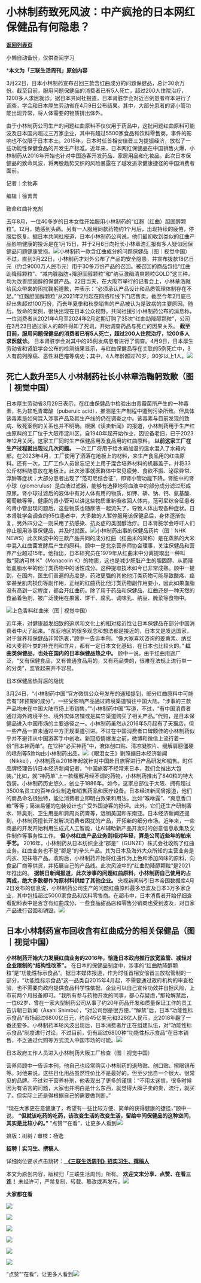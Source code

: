 # 小林制药致死风波：中产疯抢的日本网红保健品有何隐患？

[**返回列表页**](/gzh/三联生活周刊)

小懒自动备份，仅供查阅学习

***本文为「三联生活周刊」原创内容**

  

  
  

3月22日，日本小林制药宣布召回三款含红曲成分的问题保健品，总计30余万份。截至目前，服用问题保健品的消费者已有5人死亡，超过200人住院治疗，1200多人求医就诊。据日本共同社报道，日本肾脏学会对近百例患者样本进行了调查，学会和日本厚生劳动省在4月9日公布结果。其中，大部分患者的肾小管功能出现异常，将人体需要的物质排出体外。  

  

由于小林制药公司生产的问题红曲原料不仅仅用于药品中，这批问题红曲原料可能波及日本国内超过三万家企业，其中有超过5500家食品和饮料零售商。事件的影响也不仅限于日本本土。2015年，日本时任首相安倍晋三为提振经济，放松了一些功能性保健食品的开发生产标准。近年来，日本网红保健品在中国销售火爆，小林制药从2016年开始也针对中国游客开发药品、家居用品和化妆品。此次日本保健品的致命风波，将两股趋势交织的风险暴露在了越发追求健康捷径的中国消费者面前。

  
  

记者｜余物非

编辑｜徐菁菁

致命红曲补充剂

去年8月，一位40多岁的日本女性开始服用小林制药的“红麹（红曲）胆固醇颗粒”。12月，她感到头痛。另有一人服用同款药物约1个月后，出现持续的疲倦，停服后恢复。据日本共同社报道，日本小林制药公司说，他们最初收到类似的红曲产品影响健康的投诉是在1月15日，并于2月6日向社长小林章浩汇报有多人疑似因保健品问题健康受损。![](https://mmbiz.qpic.cn/mmbiz_jpg/c2Sib3Mp7pOOicEcgPR8jrZToOXa2ibKgLnClv7Br6suAf3MyWesnLIKYshqQ3o0oV2SbsefqqhicBKq4cnnibhOr5Q/640?wx_fmt=jpeg&from;=appmsg)小林制药一款含红曲成分的问题保健品（图｜视觉中国）不过，直到3月22日，小林制药才对外公布了产品的安全隐患，并宣布拨款18亿日元（约合9000万人民币元）用于30多万份产品的召回。被召回的商品包括“红曲助降醇颗粒”、“减内脏脂肪+降胆固醇颗粒”和“纳豆激酶清爽颗粒GOLD”这三种，均为改善胆固醇的保健产品。22日当天，在大阪市举行的记者会上，小林章浩就给民众带来的困扰鞠躬道歉，并表示：“必须承认产品设计和品质管理体制存在不足。”“红麹胆固醇颗粒”从2021年2月起在网络和线下门店售卖。截至今年2月底已经出售超过100万份，而去年夏季和秋季销售的产品被认为是致病的主要原因。随后，致命的案例，很快出现在日本公众视野。共同社援引小林制药公布的消息称，一位消费者从2021年4月至2024年2月定期订购了35次“红曲助降醇颗粒”，公司在3月23日通过家人的邮件得知了死讯，开始调查药品与死亡的因果关系。
**截至目前，服用问题保健品的消费者已有5人死亡，超过200人住院治疗，1200多人求医就诊。**
日本肾脏学会对其中的95例发病患者进行了调查。4月9日，日本厚生劳动省和肾脏学会公布的检测结果显示，与红曲保健品存在关联的5例死亡中，3人有前列腺癌、恶性淋巴瘤等病史；其中，4人年龄超过70岁，90岁以上1人。![](https://mmbiz.qpic.cn/mmbiz_jpg/c2Sib3Mp7pOOicEcgPR8jrZToOXa2ibKgLnHgrEpGP45NPQDTIm0r6G74Oua5OA3AmuLXA7icprSwHnKpnbM6Hgibsw/640?wx_fmt=jpeg&from;=appmsg)

## 死亡人数升至5人 小林制药社长小林章浩鞠躬致歉（图｜视觉中国）

日本厚生劳动省3月29日表示，在红曲保健品中检验出由青霉菌所产生的一种毒素，名为软毛青霉酸（puberuic
acid），推测是生产制程中遭到污染所致。但具体该毒素是如何混入涉事产品及其生产线的仍在调查之中。该毒素与目前发现的致病、致死案例的关系也并不明确。根据《读卖新闻》的报道，小林制药用于生产红曲原料的工厂位于大阪市淀川区，自1940年起开始作业，因设备老旧，已于2023年12月关闭。这家工厂同时生产保健品用及食品用的红曲原料。
**以前这家工厂在生产过程就出现过几次问题。**
一次工厂将用于给水箱加温的温水混入了水箱内部。在2023年4月，工厂使用了洒落在地板上的材料，来生产食品用的红曲原料。还有一次，工厂工作人员曾忘记关上用于混合培养材料的机器盖子，并将33公斤材料随意放在地板上。此次涉事就医群体中常见疲劳、食欲不振、泌尿异常、浮肿等症状；大部分患者出现了“范可尼综合征”，即肾小管功能下降。肾脏中的肾小球（glomerulus）是血液过滤器，能够有选择地将血液中的部分成分滤过形成原尿。肾小球过滤后的液体中有对人体有用的物质，如钾、磷、钠、钙、氨基酸、葡萄糖等等，健康的肾小管可以讲这些物质重新吸收回人体内。范可尼综合征患者的肾小管出现问题后，这些物质也随尿液一起流失了，导致人体出现各种症状。日本肾脏学会调查的95位患者中，大多数的人暂停服用该保健品后，身体逐渐恢复，另外四分之一则采用了抗感染、抗炎症的类固醇治疗。日本肾脏学会呼吁人们停止服用涉事保健品，并及时就医。![](https://mmbiz.qpic.cn/sz_mmbiz_jpg/RNpp5IDIhiaJ7FjWOwAMs5LLxc5P6hmia0sBJcZUSRokY94k9X02H1Q7hTLjL0UxiafticVgnEZEwdb5J9o2jGwytg/640?wx_fmt=jpeg&from;=appmsg)小林制药出事的保健品药片（图｜NHK
NEWS）此次风波中的三款产品共同的成分红曲（红曲米的简称）是在蒸熟的大米中混入红曲菌发酵后产生的原料。顾中一是北京营养师协会理事，关注保健品和营养产业超过15年。他指出，日本研究员在1979年从红曲米中分离提取出一种叫做“莫纳可林
K”（Monacolin
K）的物质，这也是减少肝脏产生的胆固醇、从而降低血脂水平的他汀类药物中的活性成分。这种提取技术如今已非常成熟。顾中一提到，在国内，医生们普遍的态度是，药效更强的其他他汀类药物可能导致酸疼、痉挛甚至肌肉损伤等副作用，正经的红曲药比他汀类药物副作用要小，因此如果血脂没有高到一定程度，都会开红曲药。除了用于药品和保健品，红曲还是一种天然的食品着色剂，被广泛使用在果酱、饼干、腐乳、调味乳、纳豆、腌菜等食物中。

![](https://mmbiz.qpic.cn/sz_mmbiz_jpg/RNpp5IDIhiaJ7FjWOwAMs5LLxc5P6hmia0hMiaLVYH2RxTlKA3DzbAYotauwWOzqITOkhbB6YdowOMTXoVjq933icQ/640?wx_fmt=jpeg&from;=appmsg)上色香料红曲米（图
| 视觉中国）

近年来，对健康越发细致的追求和文化上的相对接近性让日本保健品在部分中国消费者中火了起来。“东亚地区的很多观念和想法都是接近的，日本又是发达国家，对于营养和保健品非常热衷，”顾中一告诉本刊。“像大家喜欢咨询的姜黄素、纳豆和大麦若叶类的补充剂和含片，都有一定日本文化基础，在日本也比较火的。”
**红曲类保健品，也处在国内的日本保健品热之中。**
顾中一说，由于红曲用途广泛，“又有保健食品，又有普通食品用的，又有药品类的，很难在法规上进行单一的分类”，监管起来并不容易。

日本保健品热背后的隐忧

3月24日，“小林制药中国”官方微信公众号发布的通知提到，部分红曲原料中可能含有“非预期的成分”，一些受影响产品通过跨境渠道销往中国大陆。“涉事的三款产品均未在中国大陆市场上市销售，”“小林制药中国”写道，不过，“有中国消费者通过海外跨境平台、境外实体店铺或是其它渠道购买了相关产品。”代购，是日本保健品进入中国市场的主要途径之一。小林制药虽然从2016年5月起有了天猫店，但一些产品一直未通过中方正规渠道引进。不过在中国消费者口碑颇佳的小林制药似乎并不避讳从中国游客手中创收。新冠疫情爆发之前，微博和微信上流行着一份“日本神药单”。在12种“必买神药”中，液体创口贴、清凉凝胶片、缓解肩膀僵硬的喷剂等5款均由小林制药出品。![](https://mmbiz.qpic.cn/mmbiz_jpg/c2Sib3Mp7pOOicEcgPR8jrZToOXa2ibKgLnDolbiacdnkm2sHiaxFAz1bAEYkU57a49WnIVPmFff9ibZ3OicfZy03Llwg/640?wx_fmt=jpeg&from;=appmsg)《眼泪女王》剧照据日本经济新闻（Nikkei），小林制药从2016年起就针对中国赴日旅客进行产品研发和销售。时任品牌经理告诉日本经济新闻记者，“中国旅客不经常来日本，我们会推出大包装。”比如，就“神药单”上一款缓解月经不调的药物，小林制药推出了840粒的特大包装。小林制药历史悠久，创立于1886年。如今，这家总部位于大阪、拥有超过3500名员工的百年企业制造和销售药品和医疗设备。日本经济新闻曾报道，他们的商品命名很独特，能让消费者立即明白效果和用法，比如“喉咻露”、“爽息香口糖”等等；简洁易懂的包装设计也广受外国游客的好评。此外，它们还生产研制香水、除臭剂、卫生用品和肩周炎药膏等，远销美国和东南亚。日本经济新闻还提到，小林制药擅长开发解决消费者困扰的产品，开拓新的细分市场。近年来，一些商品的开发开始利用生成式人工智能，让AI辅助新产品开发时的创意信息收集及文件制作等事务性工作。
**但小林红曲产品业务则相对年轻，算是公司近些年的舶来手艺。**
2016年，小林制药从日本纺织企业“郡是”（GUNZE）株式会社收购了红曲业务。红曲业务也不是“郡是”的拳头产品。其为日本及海外大众所知的主营业务是内衣、短袜等产品。收购后，小林制药开始将红曲作为上色和添加风味的原料，向食品厂商等供货，并拓展自己的产品线。此次风波中的“红曲助降醇颗粒”是2021年推出的。
**据朝日新闻报道，此次涉事的问题红曲原料，小林制药自己使用的占两成，绝大多数都作为原材料供给了其他企业。**
央视新闻转引日本帝国数据库4月2日发布的信息说，小林制药公司生产的问题红曲原料最多恐波及日本3万多家企业，其中包括超过5000家食品和饮料零售商。在超市中，日本消费者开始仔细查看配料表中是否含有红曲成分，一些食品甜品店和零售分销商也受到波及，对自家产品进行召回和销毁。![](https://mmbiz.qpic.cn/mmbiz_jpg/c2Sib3Mp7pOOicEcgPR8jrZToOXa2ibKgLnUO7bj99heeeVqFoWzSqaO2h3gN9wj1x3XP19NibY9pGOGHXxRAmWQng/640?wx_fmt=jpeg&from;=appmsg)

## 日本小林制药宣布回收含有红曲成分的相关保健品（图｜视觉中国）

 **小林制药开始大力发展红曲业务的2016年，恰逢日本政府推行放宽监管、减轻对企业限制的“结构性改革”。**
在日本的保健品制度中，涉事的“红曲助降醇颗粒”是“功能性标示食品”。据日本媒体报道，作为时任首相安倍晋三放松管制的一部分，“功能性标示食品”这一品类自2015年4月起，不需要通过政府机构的审查检验，也不需要向政府提供食品科学性依据，企业可以自己宣传功效并自担风险，上市前两个月报备即可。“我所有参与药物开发的同事，都心存疑虑，”那轮解禁后，一位62岁、曾在一家大型制药公司从事了约20年药品开发和质量保证工作的员工告诉朝日新闻（Asahi
Shimbu），“对公司倒是很方便。”“解禁”后，日本“功能性标示食品”市场超过6800亿日元，约合45亿美元和328亿人民币，比2018年翻了一番还要多。小林制药本轮风波出现后，日本消费者厅正在组建队伍，对“功能性标示食品”制度进行讨论。不过目前，仍有超过6800种“功能性标示食品”在日本销售，不乏通过代购等方式流入中国市场的可能。![](https://mmbiz.qpic.cn/mmbiz_jpg/c2Sib3Mp7pOOicEcgPR8jrZToOXa2ibKgLnBbJ2rGcSIjNiaj40yBBdtGdWhUBuibuAUnjBQick3k1Z2AOgley0gic5rQ/640?wx_fmt=jpeg&from;=appmsg)

日本政府工作人员进入小林制药大阪工厂检查（图｜视觉中国）

营养师顾中一告诉本刊，他自己也经常购买小林制药的退热贴、创口贴、擦眼镜布等。对他来说，这些日化用品虽然性价比不是最好的，但至少出自一个很大、很常见的品牌。不过对于营养补剂，他表现出了更多的谨慎：“不用太迷信，很多时候因为有语言的问题，大家也并明白是什么东西，就觉得大牌子卖的贵，流行，就买了。但实际上还是得根据自己的需要做判断。”

“现在大家更在意健康了，希望有一些比较方便、简单的获得健康的捷径，”顾中一说。
**“但就该吃药的吃药，该改变生活的改变生活，留给中间保健品的这种空间，其实是比较小的。”**
“点赞”“在看”，让更多人看到![](https://mmbiz.qpic.cn/mmbiz_gif/c2Sib3Mp7pON9hkSZwdTibRHNZSMPyiapUCHJwlyoZVBC3SfmPmF0VKjkm3NiaToQloHFJ6icyicqZnqgXp6pSQJt5gg/640?wx_fmt=gif&from;=appmsg&wxfrom;=13&wx;_lazy=1&tp;=wxpic)  
  
  
  
  
  

排版：树树 / 审核：杨逸

  
 **招聘｜实习生、撰稿人**  

详细岗位要求点击跳转：[
**《三联生活周刊》招实习生、撰稿人**](http://mp.weixin.qq.com/s?__biz=MTc5MTU3NTYyMQ==&mid=2651136871&idx=3&sn=f1c0777fe9d31881e5dfca68ebc2937f&chksm=5907324d6e70bb5b3546dfe1c7b31b5fe05664bebbf36356ba9a1a352e0678444cad62875ad4&scene=21#wechat_redirect)

本文为原创内容，版权归「三联生活周刊」所有。 **欢迎文末分享、点赞、在看三连！**
未经许可，严禁复制、转载、篡改或再发布。![](https://mmbiz.qpic.cn/sz_mmbiz_png/Gg7Qtoh7Aic9ZTmAdCc80b4nD7xicgPt863QWU7oNswDx19XrjfTtSl8QwatY2EEZGuNd1WRRiapDZjcDhTnNYmBg/640?wx_fmt=other&wxfrom;=13&wx;_lazy=1&wx;_co=1&retryload;=1&tp;=webp)

 **大家都在看**

  

[![](https://mmbiz.qpic.cn/mmbiz_png/c2Sib3Mp7pONo3jmjiatp8KxVyul6CibG4HlL4kdwhgiaPxibvc6j9Z8jnqibM52s1aMa44DcoOpjhibdatXDsxZiaebRA/640?wx_fmt=png&from;=appmsg&wxfrom;=13&wx;_lazy=1&wx;_co=1&tp;=wxpic)](http://mp.weixin.qq.com/s?__biz=MTc5MTU3NTYyMQ==&mid=2651363378&idx=2&sn=349d7d7336afea1028be3917bfb1b8d3&chksm=590a89186e7d000e0ace7dc6a2cabdda071c3b01b1a709e4ba6c7b35f5b8ca0e9c75097b2600&scene=21#wechat_redirect)

[![](https://mmbiz.qpic.cn/mmbiz_png/c2Sib3Mp7pOOTHw0RoVOtM1q95nepnsiayYW3kxSlHzms7C4S1ibCEIeZ5dvaccYAONebHyttYCV5ViciaSa3l4s52g/640?wx_fmt=png&from;=appmsg&wxfrom;=5&wx;_lazy=1&wx;_co=1&tp;=wxpic)](http://mp.weixin.qq.com/s?__biz=MTc5MTU3NTYyMQ==&mid=2651363834&idx=2&sn=99e95d5df68da2a2da669d54589bd433&chksm=590a88d06e7d01c62663d422483697524214e3484f320fd3fcb136ac89ca7c2ae1232fb7f245&scene=21#wechat_redirect)

[![](https://mmbiz.qpic.cn/mmbiz_png/c2Sib3Mp7pOPdYxnvS6ddz8s5veg64C0j0UpiaE0Nn214THNdRjlK0NFtPFYGMN99YglRMsc8mkLL9bD7paMtD9w/640?wx_fmt=png&from;=appmsg)](http://mp.weixin.qq.com/s?__biz=MTc5MTU3NTYyMQ==&mid=2651365228&idx=2&sn=249f0886b7f4d110729fa96fde98aaa2&chksm=590a8e466e7d0750c5271a6eb2f3e93cdc48254eb89cbb4004cdb1c3d63578d5ea490e882073&scene=21#wechat_redirect)

  
![](https://mmbiz.qpic.cn/sz_mmbiz_png/Gg7Qtoh7Aic9ZTmAdCc80b4nD7xicgPt86k1kgpU51hWCHjV92ryhVW35PLCvLhxLw9XDhXjgeDyZhHSx5EbRcfg/640?wx_fmt=other&wxfrom;=5&wx;_lazy=1&wx;_co=1&retryload;=1&tp;=webp)  

[![](https://mmbiz.qpic.cn/mmbiz_jpg/c2Sib3Mp7pONo3jmjiatp8KxVyul6CibG4HrtdXfCav5WktQNrNU8MIpgpwyNs86VJKAajZ7N0ups7lIJkykZL1rg/640?wx_fmt=jpeg&from;=appmsg&wxfrom;=5&wx;_lazy=1&wx;_co=1&tp;=wxpic)]()

[![](https://mmbiz.qpic.cn/mmbiz_jpg/c2Sib3Mp7pOPRRic6R8dvynVQIgxSP5Y1PMRSGibdkjX8eia7nOBAGicP9lNQAIGDOMiciaDCKsNXYr13Owv2CbpP4H3w/640?wx_fmt=jpeg&wxfrom;=5&wx;_lazy=1&wx;_co=1&tp;=wxpic)]()

  
  
“点赞”“在看”，让更多人看到![](https://mmbiz.qpic.cn/mmbiz_gif/c2Sib3Mp7pON9hkSZwdTibRHNZSMPyiapUCHJwlyoZVBC3SfmPmF0VKjkm3NiaToQloHFJ6icyicqZnqgXp6pSQJt5gg/640?wx_fmt=gif&from;=appmsg&wxfrom;=5&wx;_lazy=1&tp;=wxpic)


